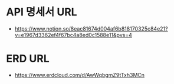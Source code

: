 # API 명세서 URL
- https://www.notion.so/8eac81674d004af6b818170325c84e21?v=e1967d3362ef4f67bc4a8ed0c1588e11&pvs=4

# ERD URL
- https://www.erdcloud.com/d/AwWqbgmZ9tTxh3MCn